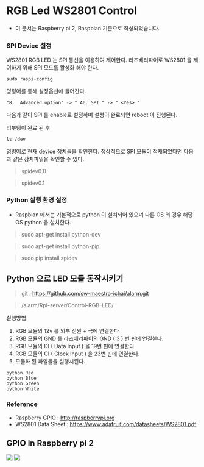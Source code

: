 # RGB Led WS2801 Control

- 이 문서는 Raspberry pi 2, Raspbian 기준으로 작성되었습니다.


### SPI Device 설정
 WS2801 RGB LED 는 SPI 통신을 이용하여 제어한다. 라즈베리파이로 WS2801 을 제어하기 위해 SPI 모드를 활성화 해야 한다.



 ```
 sudo raspi-config
 ```

 명령어를 통해 설정옵션에 들어간다.



 ```
 "8.  Advanced option" -> " A6. SPI " -> " <Yes> "

 ```
 다음과 같이 SPI 를 enable로 설정하며 설정이 완료되면 reboot 이 진행된다.


 리부팅이 완료 된 후
 ```
 ls /dev

 ```
 명령어로 현재 device 장치들을 확인한다. 정상적으로 SPI 모듈이 적재되었다면 다음과 같은 장치파일을 확인할 수 있다.

 > spidev0.0

 >spidev0.1


### Python 실행 환경 설정


  - Raspbian 에서는 기본적으로 python 이 설치되어 있으며 다른 OS 의 경우 해당 OS python 을 설치한다.

> sudo apt-get install python-dev

> sudo apt-get install python-pip

> sudo pip install spidev


## Python 으로 LED 모듈 동작시키기

> git : https://github.com/sw-maestro-ichai/alarm.git

> /alarm/Rpi-server/Control-RGB-LED/

실행방법

  1. RGB 모듈의 12v 를 외부 전원 + 극에 연결한다
  2. RGB 모듈의 GND 를 라즈베리파이의 GND ( 3 ) 번 핀에 연결한다.
  3. RGB 모듈의 DI ( Data Input ) 을 19번 핀에 연결한다.
  4. RGB 모듈의 CI ( Clock Input ) 을 23번 핀에 연결한다.
  5. 모듈화 된 파일들을 실행시킨다.

  ```
  python Red
  python Blue
  python Green
  python White

  ```



### Reference
 - Raspberry GPIO : http://raspberrypi.org
 - WS2801 Data Sheet : https://www.adafruit.com/datasheets/WS2801.pdf


## GPIO in Raspberry pi 2

![](http://raspberrypi.ssu.ac.kr/files/attach/images/134/387/311a169b7b18ffb16a8d912c7870c2ff.png)
![](http://raspberrypi.ssu.ac.kr/files/attach/images/134/387/9139466714267f511a61e8eb51a06ded.jpg)
